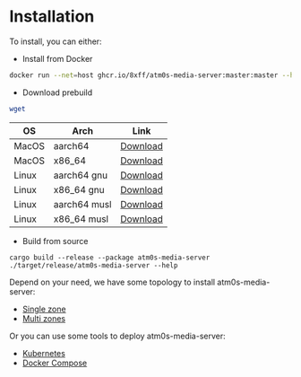 # Installation

To install, you can either: 

- Install from Docker

```bash
docker run --net=host ghcr.io/8xff/atm0s-media-server:master:master --help
```

- Download prebuild

```bash
wget 
```

| OS | Arch | Link |
| --- | --- | --- |
| MacOS | aarch64 | [Download](https://github.com/8xFF/atm0s-media-server/releases/download/latest/atm0s-media-server-aarch64-apple-darwin) |
| MacOS | x86_64 | [Download](https://github.com/8xFF/atm0s-media-server/releases/download/latest/atm0s-media-server-x86_64-apple-darwin) |
| Linux | aarch64 gnu | [Download](https://github.com/8xFF/atm0s-media-server/releases/download/latest/atm0s-media-server-aarch64-unknown-linux-gnu) |
| Linux | x86_64 gnu | [Download](https://github.com/8xFF/atm0s-media-server/releases/download/latest/atm0s-media-server-x86_64-unknown-linux-gnu) |
| Linux | aarch64 musl | [Download](https://github.com/8xFF/atm0s-media-server/releases/download/latest/atm0s-media-server-aarch64-unknown-linux-musl) |
| Linux | x86_64 musl | [Download](https://github.com/8xFF/atm0s-media-server/releases/download/latest/atm0s-media-server-x86_64-unknown-linux-musl) |


- Build from source

```
cargo build --release --package atm0s-media-server
./target/release/atm0s-media-server --help
```

Depend on your need, we have some topology to install atm0s-media-server:

- [Single zone](./single-zone.md)
- [Multi zones](./multi-zones.md)

Or you can use some tools to deploy atm0s-media-server:

- [Kubernetes](./kubernetes.md)
- [Docker Compose](./docker-compose.md)